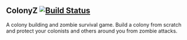 ColonyZ [![Build Status](https://travis-ci.com/AdamBallinger/ColonyZ.svg?token=4oepG3rzypHszffxFRFq&branch=master)](https://travis-ci.com/AdamBallinger/ColonyZ)
---------

A colony building and zombie survival game. Build a colony from scratch and protect your colonists and others around you from zombie attacks.
